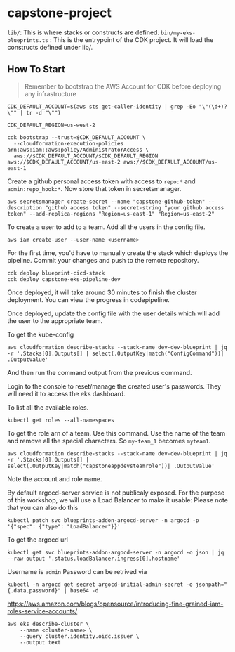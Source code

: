# capstone-project

`lib/`: This is where stacks or constructs are defined.
`bin/my-eks-blueprints.ts` : This is the entrypoint of the CDK project. It will load the constructs defined under lib/.

## How To Start

> Remember to bootstrap the AWS Account for CDK before deploying any infrastructure

```shell
CDK_DEFAULT_ACCOUNT=$(aws sts get-caller-identity | grep -Eo "\"(\d+)?\"" | tr -d "\"")  

CDK_DEFAULT_REGION=us-west-2

cdk bootstrap --trust=$CDK_DEFAULT_ACCOUNT \
  --cloudformation-execution-policies arn:aws:iam::aws:policy/AdministratorAccess \
  aws://$CDK_DEFAULT_ACCOUNT/$CDK_DEFAULT_REGION aws://$CDK_DEFAULT_ACCOUNT/us-east-2 aws://$CDK_DEFAULT_ACCOUNT/us-east-1 
```

Create a github personal access token with access to `repo:*` and `admin:repo_hook:*`.
Now store that token in secretsmanager.

```shell
aws secretsmanager create-secret --name "capstone-github-token" --description "github access token" --secret-string "your github access token" --add-replica-regions "Region=us-east-1" "Region=us-east-2" 
```

To create a user to add to a team.
Add all the users in the config file.

```shell
aws iam create-user --user-name <username>
```

For the first time, you'd have to manually create the stack which deploys the pipeline.
Commit your changes and push to the remote repository.

```shell
cdk deploy blueprint-cicd-stack
cdk deploy capstone-eks-pipeline-dev
```

Once deployed, it will take around 30 minutes to finish the cluster deployment. You can view the progress
in codepipeline.

Once deployed, update the config file with the user details which will add the user to the appropriate team.

To get the kube-config

```shell
aws cloudformation describe-stacks --stack-name dev-dev-blueprint | jq -r '.Stacks[0].Outputs[] | select(.OutputKey|match("ConfigCommand"))| .OutputValue'
 ```

And then run the command output from the previous command.

Login to the console to reset/manage the created user's passwords. They will need it to access the eks dashboard.

To list all the available roles.

```shell
kubectl get roles --all-namespaces
```

To get the role arn of a team. Use this command. Use the name of the team and remove all the special characters.
So `my-team_1` becomes `myteam1`.

```shell
aws cloudformation describe-stacks --stack-name dev-dev-blueprint | jq -r '.Stacks[0].Outputs[] | select(.OutputKey|match("capstoneappdevsteamrole"))| .OutputValue'
```

Note the account and role name.


By default argocd-server service is not publicaly exposed. For the purpose of this workshop, we will use a Load Balancer to make it usable: Please note that you can also do this

```shekk
kubectl patch svc blueprints-addon-argocd-server -n argocd -p '{"spec": {"type": "LoadBalancer"}}'
```

To get the argocd url

```shell
kubectl get svc blueprints-addon-argocd-server -n argocd -o json | jq --raw-output '.status.loadBalancer.ingress[0].hostname'
```

Username is `admin`
Password can be retrived via

```
kubectl -n argocd get secret argocd-initial-admin-secret -o jsonpath="{.data.password}" | base64 -d
```

https://aws.amazon.com/blogs/opensource/introducing-fine-grained-iam-roles-service-accounts/

```shell
aws eks describe-cluster \
    --name <cluster-name> \
    --query cluster.identity.oidc.issuer \
    --output text
```                       
